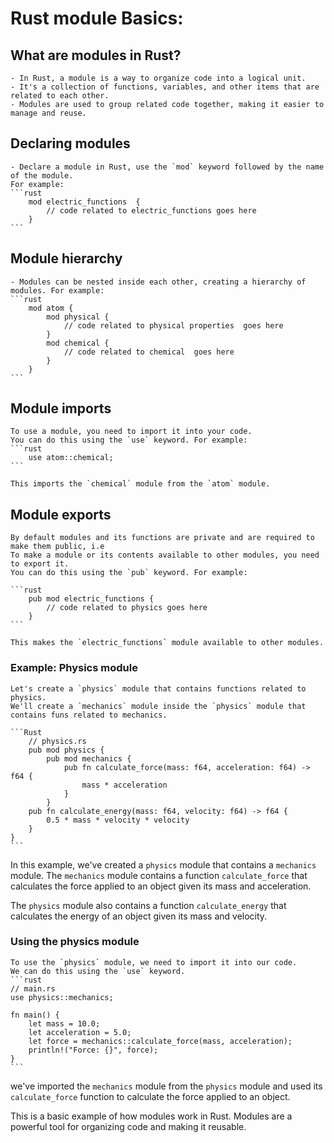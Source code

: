 # Rust module Basics:


## **What are modules in Rust?**

    - In Rust, a module is a way to organize code into a logical unit. 
    - It's a collection of functions, variables, and other items that are related to each other. 
    - Modules are used to group related code together, making it easier to manage and reuse.

## **Declaring modules**
    
    - Declare a module in Rust, use the `mod` keyword followed by the name of the module. 
    For example:
    ```rust
        mod electric_functions  {
            // code related to electric_functions goes here
        }
    ```

## **Module hierarchy**

    - Modules can be nested inside each other, creating a hierarchy of modules. For example:
    ```rust
        mod atom {
            mod physical {
                // code related to physical properties  goes here
            } 
            mod chemical {
                // code related to chemical  goes here
            }
        }
    ```

## **Module imports**

    To use a module, you need to import it into your code. 
    You can do this using the `use` keyword. For example:
    ```rust
        use atom::chemical;
    ```

    This imports the `chemical` module from the `atom` module.

## **Module exports**
    
    By default modules and its functions are private and are required to make them public, i.e
    To make a module or its contents available to other modules, you need to export it. 
    You can do this using the `pub` keyword. For example:
    
    ```rust 
        pub mod electric_functions {
            // code related to physics goes here
        }
    ```

    This makes the `electric_functions` module available to other modules.

### **Example: Physics module**

    Let's create a `physics` module that contains functions related to physics. 
    We'll create a `mechanics` module inside the `physics` module that contains funs related to mechanics.

    ```Rust 
        // physics.rs 
        pub mod physics {
            pub mod mechanics {
                pub fn calculate_force(mass: f64, acceleration: f64) -> f64 {
                    mass * acceleration
                }
            }
        pub fn calculate_energy(mass: f64, velocity: f64) -> f64 {
            0.5 * mass * velocity * velocity
        }
    }
    ```

In this example, we've created a `physics` module that contains a `mechanics` module. 
The `mechanics` module contains a function `calculate_force` that calculates the force applied to an object 
given its mass and acceleration. 

The `physics` module also contains a function `calculate_energy` that calculates the energy of an object 
given its mass and velocity.

### **Using the physics module**

    To use the `physics` module, we need to import it into our code. 
    We can do this using the `use` keyword.
    ```rust 
    // main.rs 
    use physics::mechanics;

    fn main() {
        let mass = 10.0;
        let acceleration = 5.0;
        let force = mechanics::calculate_force(mass, acceleration);
        println!("Force: {}", force);
    }
    ```

we've imported the `mechanics` module from the `physics` module and used its `calculate_force` function to 
calculate the force applied to an object.

This is a basic example of how modules work in Rust. Modules are a powerful tool for organizing code and 
making it reusable.
